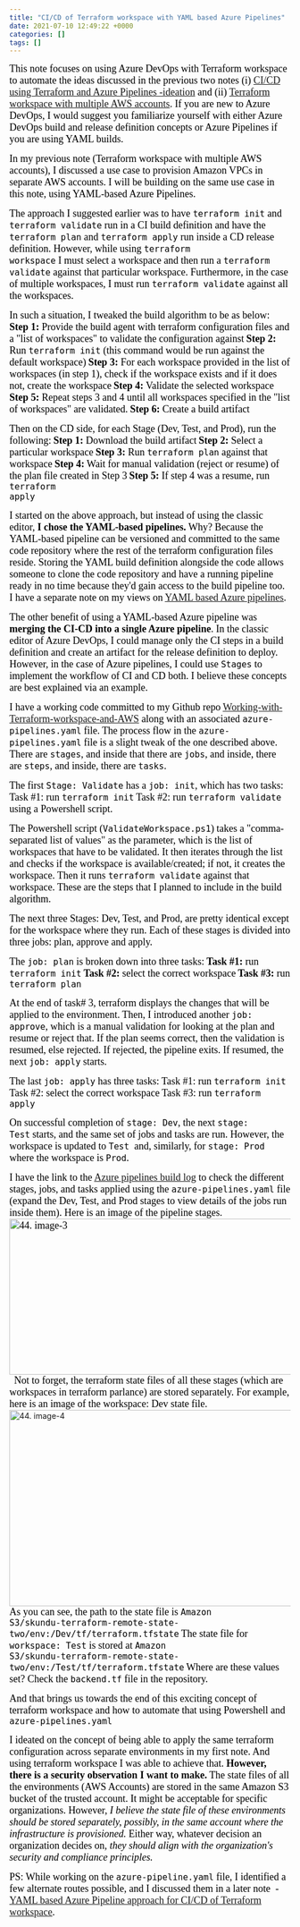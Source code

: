 ```yaml
---
title: "CI/CD of Terraform workspace with YAML based Azure Pipelines"
date: 2021-07-10 12:49:22 +0000
categories: []
tags: []
---
```


<span style="font-size: 18px"><span style="font-family: calibri"><span style="color: #000000">This note focuses on using Azure DevOps with Terraform workspace to automate the ideas discussed in the previous two notes (i) <a href="https://skundunotes.com/2021/06/18/ci-cd-using-terraform-and-azure-pipelines-ideation/" target="_blank" rel="noopener">CI/CD using Terraform and Azure Pipelines -ideation</a> and (ii) <a href="https://skundunotes.com/2021/06/19/terraform-workspace-with-multiple-aws-accounts/" target="_blank" rel="noopener">Terraform workspace with multiple AWS accounts</a>. If you are new to Azure DevOps, I would suggest you familiarize yourself with either Azure DevOps build and release definition concepts or Azure Pipelines if you are using YAML builds.</span></span></span>
<!--more-->
<span style="font-size: 18px"><span style="font-family: calibri"><span style="color: #000000">In my previous note (Terraform workspace with multiple AWS accounts), I discussed a use case to provision Amazon VPCs in separate AWS accounts. I will be building on the same use case in this note, using YAML-based Azure Pipelines.</span></span></span>

<span style="font-size: 18px"><span style="font-family: calibri"><span style="color: #000000">The approach I suggested earlier was to have <code>terraform init</code> and <code>terraform validate</code> run in a CI build definition and have the <code>terraform plan</code> and <code>terraform apply</code> run inside a CD release definition. However, while using <code>terraform workspace</code> I must select a workspace and then run a <code>terraform validate</code> against that particular workspace. Furthermore, in the case of multiple workspaces, I must run <code>terraform validate</code> against all the workspaces.</span></span></span>

<span style="font-size: 18px"><span style="font-family: calibri"><span style="color: #000000">In such a situation, I tweaked the build algorithm to be as below:</span></span></span>
<span style="font-size: 18px"><span style="font-family: calibri"><span style="color: #000000"><strong>Step 1:</strong> Provide the build agent with terraform configuration files and a "list of workspaces" to validate the configuration against</span></span></span>
<span style="font-size: 18px"><span style="font-family: calibri"><span style="color: #000000"><strong>Step 2:</strong> Run <code>terraform init</code> (this command would be run against the default workspace)</span></span></span>
<span style="font-size: 18px"><span style="font-family: calibri"><span style="color: #000000"><strong>Step 3:</strong> For each workspace provided in the list of workspaces (in step 1), check if the workspace exists and if it does not, create the workspace</span></span></span>
<span style="font-size: 18px"><span style="font-family: calibri"><span style="color: #000000"><strong>Step 4:</strong> Validate the selected workspace</span></span></span>
<span style="font-size: 18px"><span style="font-family: calibri"><span style="color: #000000"><strong>Step 5:</strong> Repeat steps 3 and 4 until all workspaces specified in the "list of workspaces" are validated.</span></span></span>
<span style="font-size: 18px"><span style="font-family: calibri"><span style="color: #000000"><strong>Step 6:</strong> Create a build artifact</span></span></span>

<span style="font-size: 18px"><span style="font-family: calibri"><span style="color: #000000">Then on the CD side, for each Stage (Dev, Test, and Prod), run the following:</span></span></span>
<span style="font-size: 18px"><span style="font-family: calibri"><span style="color: #000000"><strong>Step 1:</strong> Download the build artifact</span></span></span>
<span style="font-size: 18px"><span style="font-family: calibri"><span style="color: #000000"><strong>Step 2:</strong> Select a particular workspace</span></span></span>
<span style="font-size: 18px"><span style="font-family: calibri"><span style="color: #000000"><strong>Step 3:</strong> Run <code>terraform plan</code> against that workspace</span></span></span>
<span style="font-size: 18px"><span style="font-family: calibri"><span style="color: #000000"><strong>Step 4:</strong> Wait for manual validation (reject or resume) of the plan file created in Step 3</span></span></span>
<span style="font-size: 18px"><span style="font-family: calibri"><span style="color: #000000"><strong>Step 5:</strong> If step 4 was a resume, run <code>terraform apply</code></span></span></span>

<span style="font-size: 18px"><span style="font-family: calibri"><span style="color: #000000">I started on the above approach, but instead of using the classic editor,<strong> I chose the YAML-based pipelines.</strong> Why? Because the YAML-based pipeline can be versioned and committed to the same code repository where the rest of the terraform configuration files reside. Storing the YAML build definition alongside the code allows someone to clone the code repository and have a running pipeline ready in no time because they'd gain access to the build pipeline too. I have a separate note on my views on <span style="text-decoration: underline"><a href="https://skundunotes.com/2020/05/15/getting-started-with-azure-devops-create-a-build-pipeline-part-1-yaml-pipeline/" target="_blank" rel="noopener">YAML based Azure pipelines</a></span>.</span></span></span>

<span style="font-size: 18px"><span style="font-family: calibri"><span style="color: #000000">The other benefit of using a YAML-based Azure pipeline was <strong>merging the CI-CD into a single Azure pipeline</strong>. In the classic editor of Azure DevOps, I could manage only the CI steps in a build definition and create an artifact for the release definition to deploy. However, in the case of Azure pipelines, I could use <code>Stages</code> to implement the workflow of CI and CD both. I believe these concepts are best explained via an example.</span></span></span>

<span style="font-size: 18px"><span style="font-family: calibri"><span style="color: #000000">I have a working code committed to my Github repo <span style="text-decoration: underline"><a href="https://github.com/kunduso/Working-with-Terraform-workspace-and-AWS" target="_blank" rel="noopener">Working-with-Terraform-workspace-and-AWS</a></span> along with an associated <code>azure-pipelines.yaml</code> file.</span></span></span>
<span style="font-size: 18px"><span style="font-family: calibri"><span style="color: #000000">The process flow in the <code>azure-pipelines.yaml</code> file is a slight tweak of the one described above. There are <code>stages</code>, and inside that there are <code>jobs</code>, and inside, there are <code>steps</code>, and inside, there are <code>tasks</code>.</span></span></span>

<span style="font-size: 18px"><span style="font-family: calibri"><span style="color: #000000">The first <code>Stage: Validate</code> has a <code>job: init</code>, which has two tasks:</span></span></span>
<span style="font-size: 18px"><span style="font-family: calibri"><span style="color: #000000">Task #1: run <code>terraform init</code></span></span></span>
<span style="font-size: 18px"><span style="font-family: calibri"><span style="color: #000000">Task #2: run <code>terraform validate</code> using a Powershell script.</span></span></span>

<span style="font-size: 18px"><span style="font-family: calibri"><span style="color: #000000">The Powershell script (<code>ValidateWorkspace.ps1</code>) takes a "comma-separated list of values" as the parameter, which is the list of workspaces that have to be validated. It then iterates through the list and checks if the workspace is available/created; if not, it creates the workspace. Then it runs <code>terraform validate</code> against that workspace. These are the steps that I planned to include in the build algorithm.</span></span></span>

<span style="font-size: 18px"><span style="font-family: calibri"><span style="color: #000000">The next three Stages: Dev, Test, and Prod, are pretty identical except for the workspace where they run. Each of these stages is divided into three jobs: plan, approve and apply.</span></span></span>

<span style="font-size: 18px"><span style="font-family: calibri"><span style="color: #000000">The <code>job: plan</code> is broken down into three tasks:</span></span></span>
<span style="font-size: 18px"><span style="font-family: calibri"><span style="color: #000000"><strong>Task #1:</strong> run <code>terraform init</code></span></span></span>
<span style="font-size: 18px"><span style="font-family: calibri"><span style="color: #000000"><strong>Task #2:</strong> select the correct workspace</span></span></span>
<span style="font-size: 18px"><span style="font-family: calibri"><span style="color: #000000"><strong>Task #3:</strong> run <code>terraform plan</code></span></span></span>

<span style="font-size: 18px"><span style="font-family: calibri"><span style="color: #000000">At the end of task# 3, terraform displays the changes that will be applied to the environment. Then, I introduced another <code>job: approve</code>, which is a manual validation for looking at the plan and resume or reject that. If the plan seems correct, then the validation is resumed, else rejected. If rejected, the pipeline exits. If resumed, the next <code>job: apply</code> starts.</span></span></span>

<span style="font-size: 18px"><span style="font-family: calibri"><span style="color: #000000">The last <code>job: apply</code> has three tasks:</span></span></span>
<span style="font-size: 18px"><span style="font-family: calibri"><span style="color: #000000">Task #1: run <code>terraform init</code></span></span></span>
<span style="font-size: 18px"><span style="font-family: calibri"><span style="color: #000000">Task #2: select the correct workspace</span></span></span>
<span style="font-size: 18px"><span style="font-family: calibri"><span style="color: #000000">Task #3: run <code>terraform apply</code></span></span></span>

<span style="font-size: 18px"><span style="font-family: calibri"><span style="color: #000000">On successful completion of <code>stage: Dev</code>, the next <code>stage: Test</code> starts, and the same set of jobs and tasks are run. However, the workspace is updated to <code>Test</code>  and, similarly, for <code>stage: Prod</code> where the workspace is <code>Prod</code>.</span></span></span>

<span style="font-size: 18px"><span style="font-family: calibri"><span style="color: #000000">I have the link to the <span style="text-decoration: underline"><a href="https://littlecoding.visualstudio.com/Open-Project/_build/results?buildId=185&amp;view=results" target="_blank" rel="noopener">Azure pipelines build log</a></span> to check the different stages, jobs, and tasks applied using the <code>azure-pipelines.yaml</code> file (expand the Dev, Test, and Prod stages to view details of the jobs run inside them). Here is an image of the pipeline stages.</span></span></span>
<span style="font-size: 18px"><span style="font-family: calibri"><span style="color: #000000"><img class="alignnone size-full wp-image-1347" src="https://skundunotes.com/wp-content/uploads/2021/07/44.-image-3.png" alt="44. image-3" width="904" height="279" /> </span></span></span>
<span style="font-size: 18px"><span style="font-family: calibri"><span style="color: #000000">Not to forget, the terraform state files of all these stages (which are workspaces in terraform parlance) are stored separately. For example, here is an image of the workspace: Dev state file.</span></span></span>
<img class="alignnone  wp-image-1346" src="https://skundunotes.com/wp-content/uploads/2021/07/44.-image-4.png" alt="44. image-4" width="665" height="351" />
<span style="font-size: 18px"><span style="font-family: calibri"><span style="color: #000000">As you can see, the path to the state file is <code>Amazon S3/skundu-terraform-remote-state-two/env:/Dev/tf/terraform.tfstate</code></span></span></span>
<span style="font-size: 18px"><span style="font-family: calibri"><span style="color: #000000">The state file for <code>workspace: Test</code> is stored at <code>Amazon S3/skundu-terraform-remote-state-two/env:/Test/tf/terraform.tfstate</code></span></span></span>
<span style="font-size: 18px"><span style="font-family: calibri"><span style="color: #000000">Where are these values set? Check the <code>backend.tf</code> file in the repository.</span></span></span>

<span style="font-size: 18px"><span style="font-family: calibri"><span style="color: #000000">And that brings us towards the end of this exciting concept of terraform workspace and how to automate that using Powershell and <code>azure-pipelines.yaml</code></span></span></span>

<span style="font-size: 18px"><span style="font-family: calibri"><span style="color: #000000">I ideated on the concept of being able to apply the same terraform configuration across separate environments in my first note. And using terraform workspace I was able to achieve that. <strong>However, there is a security observation I want to make.</strong> The state files of all the environments (AWS Accounts) are stored in the same Amazon S3 bucket of the trusted account. It might be acceptable for specific organizations. However, <em>I believe the state file of these environments should be stored separately, possibly, in the same account where the infrastructure is provisioned.</em> Either way, whatever decision an organization decides on, <em>they should align with the organization's security and compliance principles.</em></span></span></span>

<span style="font-size: 18px"><span style="font-family: calibri"><span style="color: #000000">PS: While working on the <code>azure-pipeline.yaml</code> file, I identified a few alternate routes possible, and I discussed them in a later note  -<a href="https://skundunotes.com/2021/07/18/yaml-based-azure-pipeline-approach-for-ci-cd-of-terraform-workspace/" target="_blank" rel="noopener">YAML based Azure Pipeline approach for CI/CD of Terraform workspace</a>.</span></span></span>
